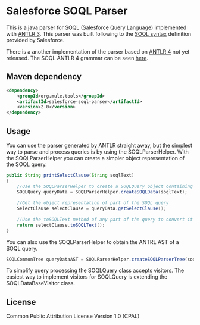 # Salesforce SOQL Parser

This is a java parser for  [SOQL](https://developer.salesforce.com/docs/atlas.en-us.soql_sosl.meta/soql_sosl/sforce_api_calls_soql.htm) (Salesforce Query Language) implemented with [ANTLR 3](http://www.antlr3.org/). This parser was built following to the [SOQL syntax](https://developer.salesforce.com/docs/atlas.en-us.soql_sosl.meta/soql_sosl/sforce_api_calls_soql_select.htm) definition provided by Salesforce.

There is a another implementation of the parser based on [ANTLR 4](http://www.antlr.org/) not yet released. The SOQL ANTLR 4 grammar can be seen [here](https://github.com/mulesoft/salesforce-soql-parser/blob/antlr4/SOQL.g4).

## Maven dependency

```xml
<dependency>
    <groupId>org.mule.tools</groupId>
    <artifactId>salesforce-soql-parser</artifactId>
    <version>2.0</version>
</dependency>
```

## Usage

You can use the parser generated by ANTLR straight away, but the simplest way to parse and process queries is by using the SOQLParserHelper.
With the SOQLParserHelper you can create a simpler object representation of the SOQL query.

```java
public String printSelectClause(String soqlText)
{
    //Use the SOQLParserHelper to create a SOQLQuery object containing the SOQL query data
    SOQLQuery queryData = SOQLParserHelper.createSOQLData(soqlText);
        
    //Get the object representation of part of the SOQL query 
    SelectClause selectClause = queryData.getSelectClause();
        
    //Use the toSOQLText method of any part of the query to convert it back to text
    return selectClause.toSOQLText();
}
```

You can also use the SOQLParserHelper to obtain the ANTRL AST of a SOQL query.

```java
SOQLCommonTree queryDataAST = SOQLParserHelper.createSOQLParserTree(soqlText);
```

To simplify query processing the SOQLQuery class accepts visitors. The easiest way to implement visitors for SOQLQuery is extending the SOQLDataBaseVisitor<T> class.

## License

Common Public Attribution License Version 1.0 (CPAL)